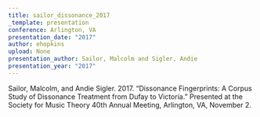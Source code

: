 ```yaml
---
title: sailor_dissonance_2017
_template: presentation
conference: Arlington, VA
presentation_date: "2017"
author: ehopkins
upload: None
presentation_author: Sailor, Malcolm and Sigler, Andie
presentation_year: "2017"
---
```

Sailor, Malcolm, and Andie Sigler. 2017. “Dissonance Fingerprints: A Corpus Study of Dissonance Treatment from Dufay to Victoria.” Presented at the Society for Music Theory 40th Annual Meeting, Arlington, VA, November 2.